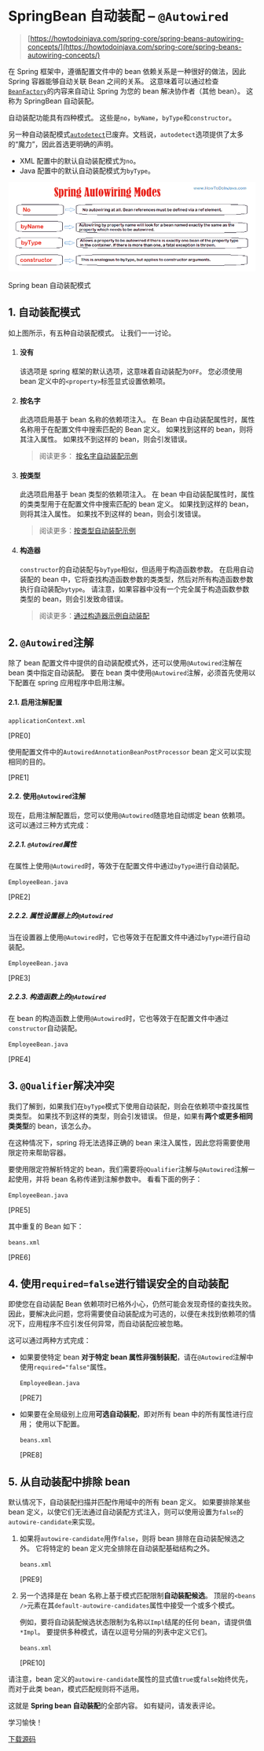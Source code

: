 # SpringBean 自动装配 – `@Autowired`

> [https://howtodoinjava.com/spring-core/spring-beans-autowiring-concepts/](https://howtodoinjava.com/spring-core/spring-beans-autowiring-concepts/)

在 Spring 框架中，遵循配置文件中的 bean 依赖关系是一种很好的做法，因此 Spring 容器能够自动关联 Bean 之间的关系。 这意味着可以通过检查[`BeanFactory`](https://howtodoinjava.com/spring-core/different-spring-ioc-containers/)的内容来自动让 Spring 为您的 bean 解决协作者（其他 bean）。 这称为 SpringBean 自动装配。

自动装配功能具有四种模式。 这些是`no`，`byName`，`byType`和`constructor`。

另一种自动装配模式[`autodetect`](https://docs.spring.io/spring/docs/upgrade/spring3/html/ch03s03.html)已废弃。文档说，`autodetect`选项提供了太多的“魔力”，因此首选更明确的声明。

*   XML 配置中的默认自动装配模式为`no`。
*   Java 配置中的默认自动装配模式为`byType`。

![Spring bean autowiring modes](img/3b5168892130dfb75025203b73142861.jpg)

Spring bean 自动装配模式

## 1\. 自动装配模式

如上图所示，有五种自动装配模式。 让我们一一讨论。

1.  #### 没有

    该选项是 spring 框架的默认选项，这意味着自动装配为`OFF`。 您必须使用 bean 定义中的`<property>`标签显式设置依赖项。

2.  #### 按名字

    此选项启用基于 bean 名称的依赖项注入。 在 Bean 中自动装配属性时，属性名称用于在配置文件中搜索匹配的 Bean 定义。 如果找到这样的 bean，则将其注入属性。 如果找不到这样的 bean，则会引发错误。

    > 阅读更多： [按名字自动装配示例](https://howtodoinjava.com/spring-core/spring-bean-autowire-byname/)

3.  #### 按类型

    此选项启用基于 bean 类型的依赖项注入。 在 bean 中自动装配属性时，属性的类类型用于在配置文件中搜索匹配的 bean 定义。 如果找到这样的 bean，则将其注入属性。 如果找不到这样的 bean，则会引发错误。

    > 阅读更多：[按类型自动装配示例](https://howtodoinjava.com/spring-core/spring-bean-autowire-bytype/)

4.  #### 构造器

    `constructor`的自动装配与`byType`相似，但适用于构造函数参数。 在启用自动装配的 bean 中，它将查找构造函数参数的类类型，然后对所有构造函数参数执行自动装配`bytype`。 请注意，如果容器中没有一个完全属于构造函数参数类型的 bean，则会引发致命错误。

    > 阅读更多：[通过构造器示例自动装配](https://howtodoinjava.com/spring-core/spring-autowiring-by-constructor/)

## 2\. `@Autowired`注解

除了 bean 配置文件中提供的自动装配模式外，还可以使用`@Autowired`注解在 bean 类中指定自动装配。 要在 bean 类中使用`@Autowired`注解，必须首先使用以下配置在 spring 应用程序中启用注解。

#### 2.1. 启用注解配置

`applicationContext.xml`

[PRE0]

使用配置文件中的`AutowiredAnnotationBeanPostProcessor` bean 定义可以实现相同的目的。

[PRE1]

#### 2.2. 使用`@Autowired`注解

现在，启用注解配置后，您可以使用`@Autowired`随意地自动绑定 bean 依赖项。 这可以通过三种方式完成：

##### 2.2.1. `@Autowired`属性

在属性上使用`@Autowired`时，等效于在配置文件中通过`byType`进行自动装配。

`EmployeeBean.java`

[PRE2]

##### 2.2.2. 属性设置器上的`@Autowired`

当在设置器上使用`@Autowired`时，它也等效于在配置文件中通过`byType`进行自动装配。

`EmployeeBean.java`

[PRE3]

##### 2.2.3. 构造函数上的`@Autowired`

在 bean 的构造函数上使用`@Autowired`时，它也等效于在配置文件中通过`constructor`自动装配。

`EmployeeBean.java`

[PRE4]

## 3\. `@Qualifier`解决冲突

我们了解到，如果我们在`byType`模式下使用自动装配，则会在依赖项中查找属性类类型。 如果找不到这样的类型，则会引发错误。 但是，如果有**两个或更多相同类类型**的 bean，该怎么办。

在这种情况下，spring 将无法选择正确的 bean 来注入属性，因此您将需要使用限定符来帮助容器。

要使用限定符解析特定的 bean，我们需要将`@Qualifier`注解与`@Autowired`注解一起使用，并将 bean 名称传递到注解参数中。 看看下面的例子：

`EmployeeBean.java`

[PRE5]

其中重复的 Bean 如下：

`beans.xml`

[PRE6]

## 4\. 使用`required=false`进行错误安全的自动装配

即使您在自动装配 Bean 依赖项时已格外小心，仍然可能会发现奇怪的查找失败。 因此，要解决此问题，您将需要使自动装配成为可选的，以便在未找到依赖项的情况下，应用程序不应引发任何异常，而自动装配应被忽略。

这可以通过两种方式完成：

*   如果要使特定 bean **对于特定 bean 属性非强制装配**，请在`@Autowired`注解中使用`required="false"`属性。

    `EmployeeBean.java`

    [PRE7]

*   如果要在全局级别上应用**可选自动装配**，即对所有 bean 中的所有属性进行应用； 使用以下配置。

    `beans.xml`

    [PRE8]

## 5\. 从自动装配中排除 bean

默认情况下，自动装配扫描并匹配作用域中的所有 bean 定义。 如果要排除某些 bean 定义，以使它们无法通过自动装配方式注入，则可以使用设置为`false`的`autowire-candidate`来实现。

1.  如果将`autowire-candidate`用作`false`，则将 bean 排除在自动装配候选之外。 它将特定的 bean 定义完全排除在自动装配基础结构之外。

    `beans.xml`

    [PRE9]

2.  另一个选择是在 bean 名称上基于模式匹配限制**自动装配候选**。 顶层的`<beans />`元素在其`default-autowire-candidates`属性中接受一个或多个模式。

    例如，要将自动装配候选状态限制为名称以`Impl`结尾的任何 bean，请提供值`*Impl`。 要提供多种模式，请在以逗号分隔的列表中定义它们。

    `beans.xml`

    [PRE10]

请注意，bean 定义的`autowire-candidate`属性的显式值`true`或`false`始终优先，而对于此类 bean，模式匹配规则将不适用。

这就是 **Spring bean 自动装配**的全部内容。 如有疑问，请发表评论。

学习愉快！

[下载源码](https://github.com/lokeshgupta1981/spring-core/tree/master/src/main/java/com/howtodoinjava/core/autowire)